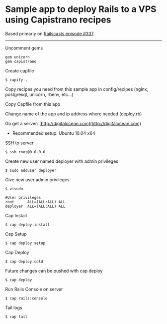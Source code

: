 # Sample app to deploy Rails to a VPS using Capistrano recipes
Based primarly on
[Railscasts episode #337](http://railscasts.com/episodes/337-capistrano-recipes).
***

Uncomment gems

    gem unicorn
    gem capistrano

Create capfile

    $ capify .

Copy recipes you need from this sample app in config/recipes (nginx, postgresql, unicorn, rbenv, etc...)

Copy Capfile from this app

Change name of the app and ip address where needed (deploy.rb)

Go get a server: [http://digitalocean.com](http://digitalocean.com)
- Recommended setup: Ubuntu 10.04 x64

SSH to server

    $ ssh root@0.0.0.0

Create new user named deployer with admin privileges

    $ sudo adduser deployer

Give new user admin privileges

    $ visudo

    #User privileges
    root      ALL=(ALL:ALL) ALL
    deployer  ALL=(ALL:ALL) ALL

Cap Install

    $ cap deploy:install

Cap Setup

    $ cap deploy:setup

Cap Deploy

    $ cap deploy:cold

Future changes can be pushed with cap deploy

    $ cap deploy

Run Rails Console on server

    $ cap rails:console

Tail logs

    $ cap tail